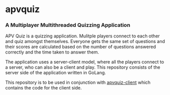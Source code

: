 # apvquiz

### A Multiplayer Multithreaded Quizzing Application

APV Quiz is a quizzing application. Mulitple players connect to each other and quiz amongst themselves. Everyone gets the same set of questions and their scores are calculated based on the number of questions answered correctly and the time taken to answer them.

The application uses a server-client model, where all the players connect to a server, who can also be a client and play. This repository consists of the server side of the application written in GoLang.

This repository is to be used in conjunction with [apvquiz-client](https://github.com/prateekkumarweb/apvquiz-client) which contains the code for the client side.
